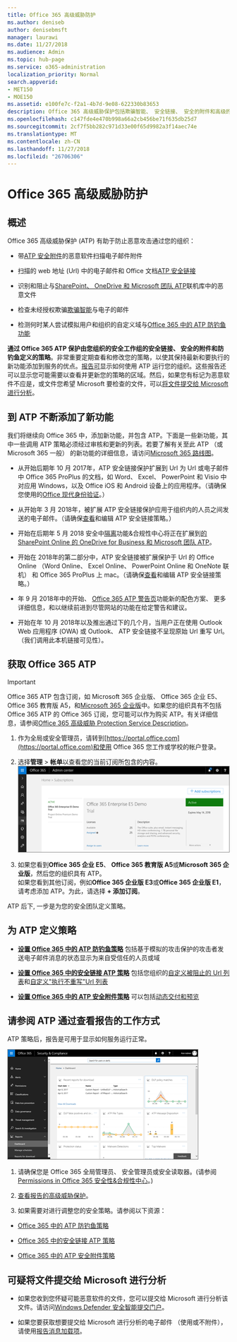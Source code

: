 ```yaml
---
title: Office 365 高级威胁防护
ms.author: deniseb
author: denisebmsft
manager: laurawi
ms.date: 11/27/2018
ms.audience: Admin
ms.topic: hub-page
ms.service: o365-administration
localization_priority: Normal
search.appverid:
- MET150
- MOE150
ms.assetid: e100fe7c-f2a1-4b7d-9e08-622330b83653
description: Office 365 高级威胁保护包括欺骗智能、 安全链接、 安全的附件和高级的防钓鱼功能。For Business 和 Microsoft 团队之前，还进行了高级的威胁保护扩展到 SharePoint Online、 OneDrive 中的文件。
ms.openlocfilehash: c147fde4e470b998a66a2cb456be71f635db25d7
ms.sourcegitcommit: 2cf7f5bb282c971d33e00f65d9982a3f14aec74e
ms.translationtype: MT
ms.contentlocale: zh-CN
ms.lasthandoff: 11/27/2018
ms.locfileid: "26706306"
---
```

# <a name="office-365-advanced-threat-protection"></a>Office 365 高级威胁防护

## <a name="overview"></a>概述

Office 365 高级威胁保护 (ATP) 有助于防止恶意攻击通过您的组织：
  
- 带[ATP 安全附件](atp-safe-attachments.md)的恶意软件扫描电子邮件附件
    
- 扫描的 web 地址 (Url) 中的电子邮件和 Office 文档[ATP 安全链接](atp-safe-links.md)
    
- 识别和阻止与[SharePoint、 OneDrive 和 Microsoft 团队 ATP](atp-for-spo-odb-and-teams.md)联机库中的恶意文件
    
- 检查未经授权欺骗[欺骗智能](learn-about-spoof-intelligence.md)与电子的邮件
    
- 检测何时某人尝试模拟用户和组织的自定义域与[Office 365 中的 ATP 防钓鱼功能](atp-anti-phishing.md)
    
**通过 Office 365 ATP 保护由您组织的安全工作组的安全链接、 安全的附件和防钓鱼定义的策略**。非常重要定期查看和修改您的策略，以使其保持最新和要执行的新功能添加到服务的优点。[报告可](view-reports-for-atp.md)显示如何使用 ATP 运行您的组织。这些报告还可以显示您可能需要以查看并更新您的策略的区域。然后，如果您有标记为恶意软件不应是，或文件您希望 Microsoft 要检查的文件，可以[将文件提交给 Microsoft 进行分析](#submit-a-suspicious-file-to-microsoft-for-analysis)。

## <a name="new-features-are-continually-being-added-to-atp"></a>到 ATP 不断添加了新功能

我们将继续向 Office 365 中，添加新功能，并包含 ATP。下面是一些新功能，其中一些调用 ATP 策略必须经过审核和更新的列表。若要了解有关至此 ATP （或 Microsoft 365 一般） 的新功能的详细信息，请访问[Microsoft 365 路线图](https://www.microsoft.com/microsoft-365/roadmap?filters=O365)。
  
- 从开始后期年 10 月 2017年，ATP 安全链接保护扩展到 Url 为 Url 或电子邮件中 Office 365 ProPlus 的文档，如 Word、 Excel、 PowerPoint 和 Visio 中对应用 Windows，以及 Office iOS 和 Android 设备上的应用程序。（请确保您使用的[Office 现代身份验证](https://docs.microsoft.com/office365/enterprise/modern-auth-for-office-2013-and-2016)。）
    
- 从开始年 3 月 2018年，被扩展 ATP 安全链接保护应用于组织内的人员之间发送的电子邮件。（请确保[查看](set-up-atp-safe-links-policies.md)和编辑 ATP 安全链接策略。）

- 开始在后期年 5 月 2018 安全中[隔离](quarantine-email-messages.md)功能&amp;合规性中心将正在扩展到[的 SharePoint Online 的 OneDrive for Business 和 Microsoft 团队 ATP](atp-for-spo-odb-and-teams.md)。
 
- 开始在 2018年的第二部分中，ATP 安全链接被扩展保护于 Url 的 Office Online （Word Online、 Excel Online、 PowerPoint Online 和 OneNote 联机） 和 Office 365 ProPlus 上 mac。（请确保[查看](set-up-atp-safe-links-policies.md)和编辑 ATP 安全链接策略。）

- 年 9 月 2018年中的开始、 [Office 365 ATP 警告页](atp-safe-links-warning-pages.md)功能新的配色方案、 更多详细信息，和以继续前进到尽管网站的功能在给定警告和建议。 
 
- 开始在年 10 月 2018年以及推出通过下的几个月，当用户正在使用 Outlook Web 应用程序 (OWA) 或 Outlook、 ATP 安全链接不呈现原始 Url 重写 Url。（我们调用此本机链接可见性）。

      
## <a name="get-office-365-atp"></a>获取 Office 365 ATP

> [!IMPORTANT]
> Office 365 ATP 包含订阅，如 Microsoft 365 企业版、 Office 365 企业 E5、 Office 365 教育版 A5，和[Microsoft 365 企业版](https://docs.microsoft.com/en-us/microsoft-365/business/security-features)中。如果您的组织具有不包括 Office 365 ATP 的 Office 365 订阅，您可能可以作为购买 ATP。有关详细信息，请参阅[Office 365 高级威胁 Protection Service Description](https://docs.microsoft.com/office365/servicedescriptions/office-365-advanced-threat-protection-service-description)。 

1. 作为全局或安全管理员，请转到[https://portal.office.com](https://portal.office.com)和使用 Office 365 您工作或学校的帐户登录。 
    
2. 选择**管理** \> **帐单**以查看您的当前订阅所包含的内容。 <br/>![以全局管理员身份，登录在 portal.office.com 并转到管理\>帐单](media/18a3546c-bd1f-4f49-82ec-0184909b42c2.png)
  
3. 如果您看到**Office 365 企业 E5**、 **Office 365 教育版 A5**或**Microsoft 365 企业版**，然后您的组织具有 ATP。 <br/>如果您看到其他订阅，例如**Office 365 企业版 E3**或**Office 365 企业版 E1**，请考虑添加 ATP。为此，请选择 **+ 添加订阅**。
    
ATP 后下, 一步是为您的安全团队定义策略。 
  
## <a name="define-policies-for-atp"></a>为 ATP 定义策略

- **[设置 Office 365 中的 ATP 防钓鱼策略](set-up-anti-phishing-policies.md)** 包括基于模拟的攻击保护的攻击者发送电子邮件消息的状态显示为来自受信任的人员或域 

- **[设置 Office 365 中的安全链接 ATP 策略](set-up-atp-safe-links-policies.md)** 包括您组织的[自定义被阻止的 Url 列表](set-up-a-custom-blocked-urls-list-wtih-atp.md)和[自定义"执行不重写"Url 列表](set-up-a-custom-do-not-rewrite-urls-list-with-atp.md)
    
- **[设置 Office 365 中的 ATP 安全附件策略](set-up-atp-safe-attachments-policies.md)** 可以包括[动态交付和预览](dynamic-delivery-and-previewing.md)
  
## <a name="see-how-atp-is-working-by-viewing-reports"></a>请参阅 ATP 通过查看报告的工作方式

ATP 策略后，报告是可用于显示如何服务运行正常。

[![安全&amp;合规性中心仪表板可帮助您看到正常高级威胁保护](media/6b213d34-adbb-44af-8549-be9a7e2db087.png)](view-reports-for-atp.md)
  
1. 请确保您是 Office 365 全局管理员、 安全管理员或安全读取器。(请参阅[Permissions in Office 365 安全性&amp;合规性中心](permissions-in-the-security-and-compliance-center.md)。)
    
2. [查看报告的高级威胁保护](view-reports-for-atp.md)。
    
3. 如果需要对进行调整您的安全策略。请参阅以下资源：

  - [Office 365 中的 ATP 防钓鱼策略](set-up-anti-phishing-policies.md)
    
  - [Office 365 中的安全链接 ATP 策略](set-up-atp-safe-links-policies.md)
    
  - [Office 365 中的 ATP 安全附件策略](set-up-atp-safe-attachments-policies.md)
    
    
## <a name="submit-a-suspicious-file-to-microsoft-for-analysis"></a>可疑将文件提交给 Microsoft 进行分析

- 如果您收到您怀疑可能恶意软件的文件，您可以提交给 Microsoft 进行分析该文件。请访问[Windows Defender 安全智能提交门户](https://go.microsoft.com/fwlink/?linkid=857185)。

- 如果您要获取想要提交给 Microsoft 进行分析的电子邮件 （使用或不附件），请使用[报告消息加载项](enable-the-report-message-add-in.md)。 
  

